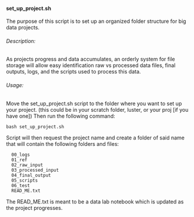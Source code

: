 #### set_up_project.sh
The purpose of this script is to set up an organized folder structure for big data projects.
###### Description:
As projects progress and data accumulates, an orderly system for file storage will allow easy identification raw vs processed data files, final outputs, logs, and the scripts used to process this data.

###### Usage:
Move the set_up_project.sh script to the folder where you want to set up your project.  (this could be in your scratch folder, luster, or your proj [if you have one]) Then run the following command: 
```
bash set_up_project.sh
```

Script will then request the project name and create a folder of said name that will contain the following folders and files:
```
  00_logs
  01_ref          
  02_raw_input
  03_processed_input
  04_final_output
  05_scripts
  06_test
  READ_ME.txt
```
The READ_ME.txt is meant to be a data lab notebook which is updated as the project progresses.
